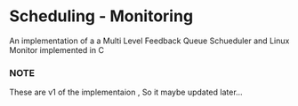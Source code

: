 # Scheduling - Monitoring
 An implementation of a a Multi Level Feedback Queue  Schueduler and Linux Monitor  implemented in C
### NOTE
These are v1 of the implementaion , So it maybe updated later...
